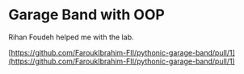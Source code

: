 # Garage Band with OOP

Rihan Foudeh helped me with the lab.

[https://github.com/FaroukIbrahim-FII/pythonic-garage-band/pull/1](https://github.com/FaroukIbrahim-FII/pythonic-garage-band/pull/1)
